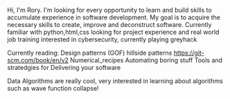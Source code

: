
Hi, I'm Rory.
I'm looking for every opportunity to learn and build skills to accumulate experience in software development.
My goal is to acquire the necessary skills to create, improve and deconstruct software.
Currently familiar with python,html,css
looking for project experience and real world job training
interested in cybersecurity, currently playing greyhack

Currently reading:
Design patterns (GOF)
hillside patterns
https://git-scm.com/book/en/v2
Numerical_recipes
Automating boring stuff
Tools and stratedgies for Delivering your software

Data Algorithms are really cool, very interested in learning about algorithms such as wave function collapse!




<!---
MendRW/MendRW is a ✨ special ✨ repository because its `README.md` (this file) appears on your GitHub profile.
You can click the Preview link to take a look at your changes.
--->
